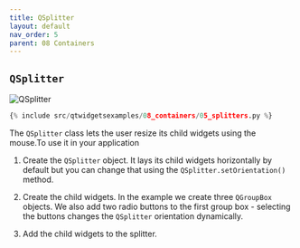 ```yaml
---
title: QSplitter
layout: default
nav_order: 5
parent: 08 Containers
---
```


## `QSplitter`

![QSplitter](/blog/images/qtwidgetsexamples/08_containers/05_splitters.png)

```python
{% include src/qtwidgetsexamples/08_containers/05_splitters.py %}
```

The `QSplitter` class lets the user resize its child widgets using the mouse.To use it in your application

1. Create the `QSplitter` object. It lays its child widgets horizontally by default but you can change that using the `QSplitter.setOrientation()` method.

2. Create the child widgets. In the example we create three `QGroupBox` objects. We also add two radio buttons to the first group box - selecting the buttons changes the `QSplitter` orientation dynamically.

3. Add the child widgets to the splitter.